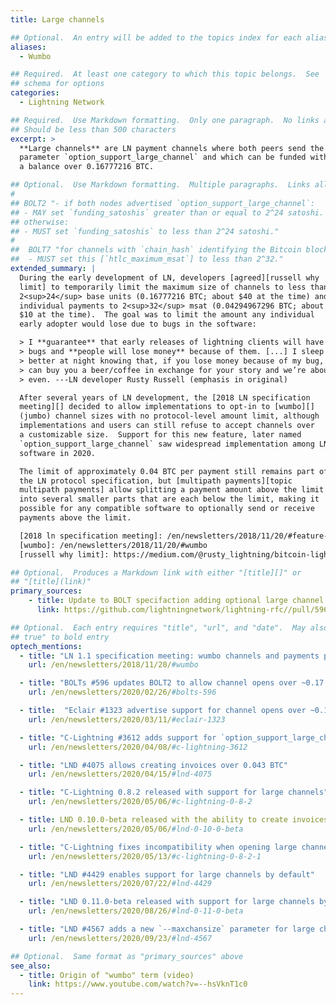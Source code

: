 ```yaml
---
title: Large channels

## Optional.  An entry will be added to the topics index for each alias
aliases:
  - Wumbo

## Required.  At least one category to which this topic belongs.  See
## schema for options
categories:
  - Lightning Network

## Required.  Use Markdown formatting.  Only one paragraph.  No links allowed.
## Should be less than 500 characters
excerpt: >
  **Large channels** are LN payment channels where both peers send the
  parameter `option_support_large_channel` and which can be funded with
  a balance over 0.16777216 BTC.

## Optional.  Use Markdown formatting.  Multiple paragraphs.  Links allowed.
#
## BOLT2 "- if both nodes advertised `option_support_large_channel`:
## - MAY set `funding_satoshis` greater than or equal to 2^24 satoshi.
## otherwise:
## - MUST set `funding_satoshis` to less than 2^24 satoshi."
#
##  BOLT7 "for channels with `chain_hash` identifying the Bitcoin blockchain:
##  - MUST set this [`htlc_maximum_msat`] to less than 2^32."
extended_summary: |
  During the early development of LN, developers [agreed][russell why
  limit] to temporarily limit the maximum size of channels to less than
  2<sup>24</sup> base units (0.16777216 BTC; about $40 at the time) and
  individual payments to 2<sup>32</sup> msat (0.04294967296 BTC; about
  $10 at the time).  The goal was to limit the amount any individual
  early adopter would lose due to bugs in the software:

  > I **guarantee** that early releases of lightning clients will have
  > bugs and **people will lose money** because of them. [...] I sleep
  > better at night knowing that, if you lose money because of my bug, I
  > can buy you a beer/coffee in exchange for your story and we’re about
  > even. ---LN developer Rusty Russell (emphasis in original)

  After several years of LN development, the [2018 LN specification
  meeting][] decided to allow implementations to opt-in to [wumbo][]
  (jumbo) channel sizes with no protocol-level amount limit, although
  implementations and users can still refuse to accept channels over
  a customizable size.  Support for this new feature, later named
  `option_support_large_channel` saw widespread implementation among LN
  software in 2020.

  The limit of approximately 0.04 BTC per payment still remains part of
  the LN protocol specification, but [multipath payments][topic
  multipath payments] allow splitting a payment amount above the limit
  into several smaller parts that are each below the limit, making it
  possible for any compatible software to optionally send or receive
  payments above the limit.

  [2018 ln specification meeting]: /en/newsletters/2018/11/20/#feature-news-lightning-network-protocol-11-goals
  [wumbo]: /en/newsletters/2018/11/20/#wumbo
  [russell why limit]: https://medium.com/@rusty_lightning/bitcoin-lightning-faq-why-the-0-042-bitcoin-limit-2eb48b703f3

## Optional.  Produces a Markdown link with either "[title][]" or
## "[title](link)"
primary_sources:
    - title: Update to BOLT specifaction adding optional large channel support
      link: https://github.com/lightningnetwork/lightning-rfc//pull/596

## Optional.  Each entry requires "title", "url", and "date".  May also use "feature:
## true" to bold entry
optech_mentions:
  - title: "LN 1.1 specification meeting: wumbo channels and payments proposal"
    url: /en/newsletters/2018/11/20/#wumbo

  - title: "BOLTs #596 updates BOLT2 to allow channel opens over ~0.17 BTC"
    url: /en/newsletters/2020/02/26/#bolts-596

  - title:  "Eclair #1323 advertise support for channel opens over ~0.17 BTC"
    url: /en/newsletters/2020/03/11/#eclair-1323

  - title: "C-Lightning #3612 adds support for `option_support_large_channel`"
    url: /en/newsletters/2020/04/08/#c-lightning-3612

  - title: "LND #4075 allows creating invoices over 0.043 BTC"
    url: /en/newsletters/2020/04/15/#lnd-4075

  - title: "C-Lightning 0.8.2 released with support for large channels"
    url: /en/newsletters/2020/05/06/#c-lightning-0-8-2

  - title: LND 0.10.0-beta released with the ability to create invoices over 0.043 BTC
    url: /en/newsletters/2020/05/06/#lnd-0-10-0-beta

  - title: "C-Lightning fixes incompatibility when opening large channels with Eclair"
    url: /en/newsletters/2020/05/13/#c-lightning-0-8-2-1

  - title: "LND #4429 enables support for large channels by default"
    url: /en/newsletters/2020/07/22/#lnd-4429

  - title: "LND 0.11.0-beta released with support for large channels by default"
    url: /en/newsletters/2020/08/26/#lnd-0-11-0-beta

  - title: "LND #4567 adds a new `--maxchansize` parameter for large channels"
    url: /en/newsletters/2020/09/23/#lnd-4567

## Optional.  Same format as "primary_sources" above
see_also:
  - title: Origin of "wumbo" term (video)
    link: https://www.youtube.com/watch?v=--hsVknT1c0
---
```

